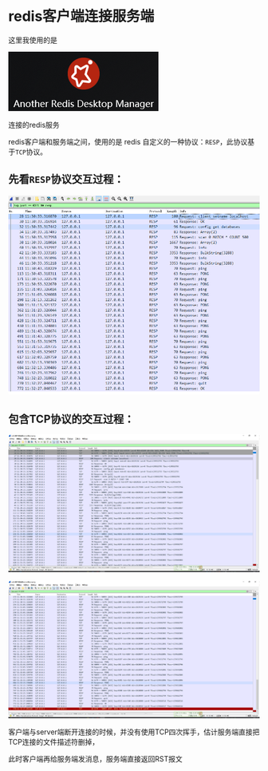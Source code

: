 # redis客户端连接服务端

这里我使用的是

 ![image-20230310113836883](images/image-20230310113836883.png)

连接的redis服务



redis客户端和服务端之间，使用的是 redis 自定义的一种协议：`RESP`，此协议基于`TCP`协议。

## 先看`RESP`协议交互过程：

![image-20230310114008543](images/image-20230310114008543.png)



## 包含TCP协议的交互过程：

![image-20230310114051101](images/image-20230310114051101.png)

![image-20230310114059972](images/image-20230310114059972.png)



客户端与server端断开连接的时候，并没有使用TCP四次挥手，估计服务端直接把TCP连接的文件描述符删掉，

此时客户端再给服务端发消息，服务端直接返回RST报文

